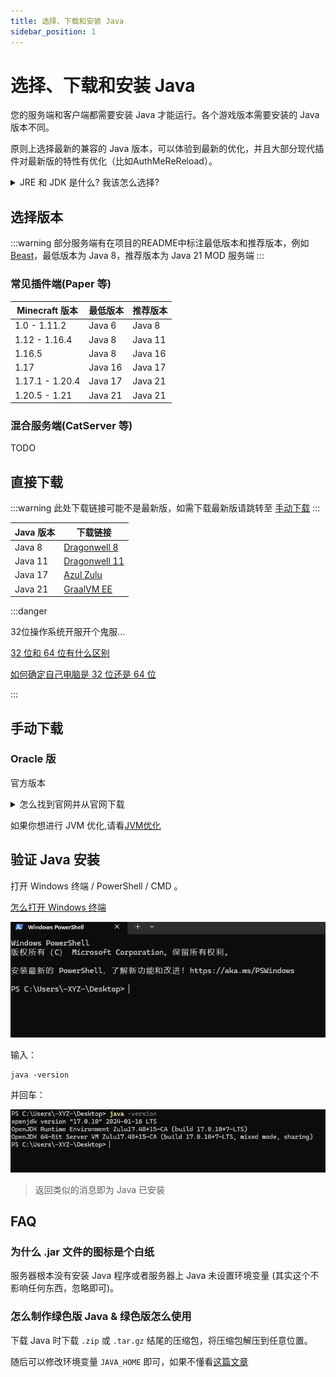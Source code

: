 ```yaml
---
title: 选择、下载和安装 Java
sidebar_position: 1
---
```


# 选择、下载和安装 Java

您的服务端和客户端都需要安装 Java 才能运行。各个游戏版本需要安装的 Java 版本不同。

原则上选择最新的兼容的 Java 版本，可以体验到最新的优化，并且大部分现代插件对最新版的特性有优化（比如AuthMeReReload）。

<details>
  <summary>JRE 和 JDK 是什么? 我该怎么选择?</summary>

JRE(Java Runtime Enviroment) 是 Java 的运行环境。面向 Java 程序的使用者，而不是开发者。如果你仅下载并安装了 JRE，那么你的系统只能运行 Java 程序。JRE 是运行 Java 程序所必须环境的集合，包含 JVM 标准实现及 Java 核心类库。它包括 Java 虚拟机、Java 平台核心类和支持文件。它不包含开发工具(编译器、调试器等)

JDK(Java Development Kit) 又称 J2SDK(Java2 Software Development Kit)，是 Java 开发工具包，它提供了 Java 的开发环境(提供了编译器 javac 等工具，用于将 java 文件编译为 class 文件)和运行环境(提 供了 JVM 和 Runtime 辅助包，用于解析 class 文件使其得到运行)。如果你下载并安装了 JDK，那么你不仅可以开发 Java 程序，也同时拥有了运行 Java 程序的平台。JDK 是整个 Java 的核心，包括了 Java 运行环境(JRE)，一堆 Java 工具 tools.jar 和 Java 标准类库 (rt.jar)

**总结: 只开服务端下载 JRE 即可，JDK 也没问题**
</details>

## 选择版本

:::warning
部分服务端有在项目的README中标注最低版本和推荐版本，例如 [Beast](https://github.com/HomoMC/Beast)，最低版本为 Java 8，推荐版本为 Java 21
MOD 服务端
:::

### 常见插件端(Paper 等)

| Minecraft 版本    | 最低版本    | 推荐版本    |
|-----------------|---------|---------|
| 1.0 - 1.11.2    | Java 6  | Java 8  |
| 1.12 - 1.16.4   | Java 8  | Java 11 |
| 1.16.5          | Java 8  | Java 16 |
| 1.17            | Java 16 | Java 17 |
| 1.17.1 - 1.20.4 | Java 17 | Java 21 |
| 1.20.5 - 1.21   | Java 21 | Java 21 |

### 混合服务端(CatServer 等)
TODO

## 直接下载

:::warning
此处下载链接可能不是最新版，如需下载最新版请跳转至 [手动下载](#%E6%89%8B%E5%8A%A8%E4%B8%8B%E8%BD%BD)
:::

| Java 版本 | 下载链接                                                                                                                                   |
|---------|----------------------------------------------------------------------------------------------------------------------------------------|
| Java 8  | [Dragonwell 8](https://dragonwell.oss-cn-shanghai.aliyuncs.com/8.19.20/Alibaba_Dragonwell_Extended_8.19.20_x64_windows.zip)            |
| Java 11 | [Dragonwell 11](https://dragonwell.oss-cn-shanghai.aliyuncs.com/11.0.23.20.9/Alibaba_Dragonwell_Extended_11.0.23.20.9_x64_windows.zip) |
| Java 17 | [Azul Zulu](https://cdn.azul.com/zulu/bin/zulu22.32.15-ca-jdk22.0.2-win_x64.zip)                                                       |
| Java 21 | [GraalVM EE](https://download.oracle.com/graalvm/21/latest/graalvm-jdk-21_windows-x64_bin.zip)                                         |

:::danger

32位操作系统开服开个鬼服...

[32 位和 64 位有什么区别](https://cn.bing.com/search?q=32%E4%BD%8D%2064%E4%BD%8D%E6%98%AF%E4%BB%80%E4%B9%88%E6%84%8F%E6%80%9D)

[如何确定自己电脑是 32 位还是 64 位](https://cn.bing.com/search?q=%E5%A6%82%E4%BD%95%E7%A1%AE%E5%AE%9A%E8%87%AA%E5%B7%B1%E7%94%B5%E8%84%91%E6%98%AF32%E4%BD%8D%E8%BF%98%E6%98%AF64%E4%BD%8D)

:::

## 手动下载

### Oracle 版

官方版本

<details>
  <summary>怎么找到官网并从官网下载</summary>

![](_images/Oracle-1.png)
![](_images/Oracle-2.png)
![](_images/Oracle-3.png)
![](_images/Oracle-4.png)

如果再往下翻的话可以看到 Java 8 / 11。

![](_images/Oracle-5.png)

但是在这里 Java 8 需要登录才能下载。

你可以在下方链接直接下载 Java 8：

https://www.java.com/zh-CN/download/
</details>

如果你想进行 JVM 优化,请看[JVM优化](/docs-java/process/maintenance/optimize/jvm/jvm.md)

## 验证 Java 安装

打开 Windows 终端 / PowerShell / CMD 。

[怎么打开 Windows 终端](https://cn.bing.com/search?q=%E6%80%8E%E4%B9%88%E6%89%93%E5%BC%80windows%E6%8E%A7%E5%88%B6%E5%8F%B0)

![](_images/cmd-1.png)

输入：

```
java -version
```

并回车：

![](_images/cmd-2.png)

> 返回类似的消息即为 Java 已安装

## FAQ

### 为什么 .jar 文件的图标是个白纸

服务器根本没有安装 Java 程序或者服务器上 Java 未设置环境变量 (其实这个不影响任何东西，忽略即可)。

### 怎么制作绿色版 Java & 绿色版怎么使用

下载 Java 时下载 `.zip` 或 `.tar.gz` 结尾的压缩包，将压缩包解压到任意位置。

随后可以修改环境变量 `JAVA_HOME` 即可，如果不懂看[这篇文章](https://blog.csdn.net/MrsHorse/article/details/82695353)